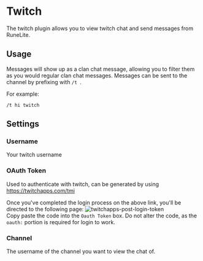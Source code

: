 # Twitch

The twitch plugin allows you to view twitch chat and send messages from RuneLite.

## Usage

Messages will show up as a clan chat message, allowing you to filter them as you would regular clan chat messages. Messages can be sent to the channel by prefixing with `/t `. 

For example:
```
/t hi twitch
```

## Settings

### Username

Your twitch username

### OAuth Token

Used to authenticate with twitch, can be generated by using https://twitchapps.com/tmi

Once you've completed the login process on the above link, you'll be directed to the following page:
![twitchapps-post-login-token](https://github.com/runelite/wiki/assets/41973452/2b383fa9-f3a6-41e5-80d5-f5177b1135f4)  
Copy paste the code into the `Oauth Token` box. Do not alter the code, as the `oauth:` portion is required for login to work.


### Channel

The username of the channel you want to view the chat of.
